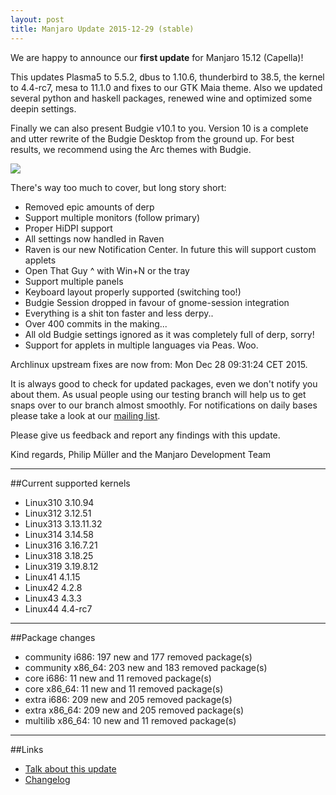 ```yaml
---
layout: post
title: Manjaro Update 2015-12-29 (stable)
---
```


We are happy to announce our **first update** for Manjaro 15.12 (Capella)!

This updates Plasma5 to 5.5.2, dbus to 1.10.6, thunderbird to 38.5, the kernel to 4.4-rc7, mesa to 11.1.0 and fixes to our GTK Maia theme. Also we updated several python and haskell packages, renewed wine and optimized some deepin settings.

Finally we can also present Budgie v10.1 to you. Version 10 is a complete and utter rewrite of the Budgie Desktop from the ground up. For best results, we recommend using the Arc themes with Budgie.

<img src="https://manjaro.github.io/images/budgie-v10.1.jpg">

There's way too much to cover, but long story short:

* Removed epic amounts of derp
* Support multiple monitors (follow primary)
* Proper HiDPI support
* All settings now handled in Raven
* Raven is our new Notification Center. In future this will support custom applets
* Open That Guy ^ with Win+N or the tray
* Support multiple panels
* Keyboard layout properly supported (switching too!)
* Budgie Session dropped in favour of gnome-session integration
* Everything is a shit ton faster and less derpy..
* Over 400 commits in the making...
* All old Budgie settings ignored as it was completely full of derp, sorry!
* Support for applets in multiple languages via Peas. Woo.

Archlinux upstream fixes are now from: Mon Dec 28 09:31:24 CET 2015.

It is always good to check for updated packages, even we don't notify you about them. As usual people using our testing branch will help us to get snaps over to our branch almost smoothly. For notifications on daily bases please take a look at our [mailing list](https://lists.manjaro.org/pipermail/manjaro-packages/).

Please give us feedback and report any findings with this update.

Kind regards,
Philip Müller and the Manjaro Development Team

----

##Current supported kernels

* Linux310 3.10.94
* Linux312 3.12.51
* Linux313 3.13.11.32
* Linux314 3.14.58
* Linux316 3.16.7.21
* Linux318 3.18.25
* Linux319 3.19.8.12
* Linux41  4.1.15
* Linux42  4.2.8
* Linux43  4.3.3
* Linux44  4.4-rc7

----

##Package changes

* community i686:  197 new and 177 removed package(s)
* community x86_64:  203 new and 183 removed package(s)
* core i686:  11 new and 11 removed package(s)
* core x86_64:  11 new and 11 removed package(s)
* extra i686:  209 new and 205 removed package(s)
* extra x86_64:  209 new and 205 removed package(s)
* multilib x86_64:  10 new and 11 removed package(s)

----

##Links

* [Talk about this update](https://forum.manjaro.org/index.php?topic=29582.0)
* [Changelog](https://lists.manjaro.org/pipermail/manjaro-packages/Week-of-Mon-20151228/005435.html)
